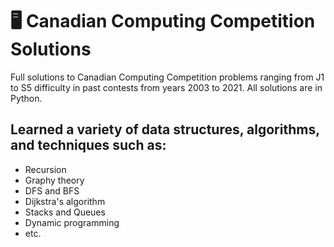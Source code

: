 # 🖥️ Canadian Computing Competition Solutions
Full solutions to Canadian Computing Competition problems ranging from J1 to S5 difficulty in past contests from years 2003 to 2021. All solutions are in Python.

## Learned a variety of data structures, algorithms, and techniques such as: 
* Recursion
* Graphy theory
* DFS and BFS
* Dijkstra's algorithm
* Stacks and Queues
* Dynamic programming
* etc. 
